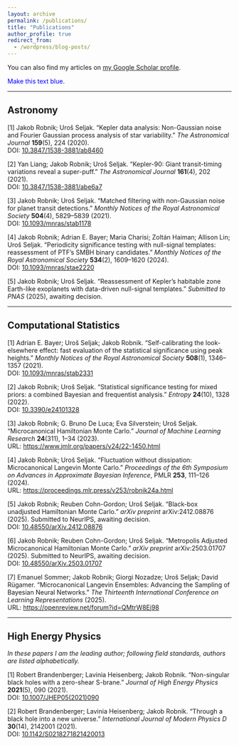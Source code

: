 ```yaml
---
layout: archive
permalink: /publications/
title: "Publications"
author_profile: true
redirect_from:
  - /wordpress/blog-posts/
---
```


You can also find my articles on [my Google Scholar profile](https://scholar.google.com/citations?user=a7rDsQ8AAAAJ&hl=en).

<p style="color:blue">Make this text blue.</p>

---

## Astronomy

[1] Jakob Robnik; Uroš Seljak. “Kepler data analysis: Non-Gaussian noise and Fourier Gaussian process analysis of star variability.” *The Astronomical Journal* **159**(5), 224 (2020).  
DOI: [10.3847/1538-3881/ab8460](https://doi.org/10.3847/1538-3881/ab8460)

[2] Yan Liang; Jakob Robnik; Uroš Seljak. “Kepler-90: Giant transit-timing variations reveal a super-puff.” *The Astronomical Journal* **161**(4), 202 (2021).  
DOI: [10.3847/1538-3881/abe6a7](https://doi.org/10.3847/1538-3881/abe6a7)

[3] Jakob Robnik; Uroš Seljak. “Matched filtering with non-Gaussian noise for planet transit detections.” *Monthly Notices of the Royal Astronomical Society* **504**(4), 5829–5839 (2021).  
DOI: [10.1093/mnras/stab1178](https://doi.org/10.1093/mnras/stab1178)

[4] Jakob Robnik; Adrian E. Bayer; Maria Charisi; Zoltán Haiman; Allison Lin; Uroš Seljak. “Periodicity significance testing with null-signal templates: reassessment of PTF’s SMBH binary candidates.” *Monthly Notices of the Royal Astronomical Society* **534**(2), 1609–1620 (2024).  
DOI: [10.1093/mnras/stae2220](https://doi.org/10.1093/mnras/stae2220)

[5] Jakob Robnik; Uroš Seljak. “Reassessment of Kepler’s habitable zone Earth-like exoplanets with data-driven null-signal templates.” *Submitted to PNAS* (2025), awaiting decision.

---

## Computational Statistics

[1] Adrian E. Bayer; Uroš Seljak; Jakob Robnik. “Self-calibrating the look-elsewhere effect: fast evaluation of the statistical significance using peak heights.” *Monthly Notices of the Royal Astronomical Society* **508**(1), 1346–1357 (2021).  
DOI: [10.1093/mnras/stab2331](https://doi.org/10.1093/mnras/stab2331)

[2] Jakob Robnik; Uroš Seljak. “Statistical significance testing for mixed priors: a combined Bayesian and frequentist analysis.” *Entropy* **24**(10), 1328 (2022).  
DOI: [10.3390/e24101328](https://doi.org/10.3390/e24101328)

[3] Jakob Robnik; G. Bruno De Luca; Eva Silverstein; Uroš Seljak. “Microcanonical Hamiltonian Monte Carlo.” *Journal of Machine Learning Research* **24**(311), 1–34 (2023).  
URL: <https://www.jmlr.org/papers/v24/22-1450.html>

[4] Jakob Robnik; Uroš Seljak. “Fluctuation without dissipation: Microcanonical Langevin Monte Carlo.” *Proceedings of the 6th Symposium on Advances in Approximate Bayesian Inference*, PMLR **253**, 111–126 (2024).  
URL: <https://proceedings.mlr.press/v253/robnik24a.html>

[5] Jakob Robnik; Reuben Cohn-Gordon; Uroš Seljak. “Black-box unadjusted Hamiltonian Monte Carlo.” *arXiv preprint* arXiv:2412.08876 (2025). Submitted to NeurIPS, awaiting decision.  
DOI: [10.48550/arXiv.2412.08876](https://doi.org/10.48550/arXiv.2412.08876)

[6] Jakob Robnik; Reuben Cohn-Gordon; Uroš Seljak. “Metropolis Adjusted Microcanonical Hamiltonian Monte Carlo.” *arXiv preprint* arXiv:2503.01707 (2025). Submitted to NeurIPS, awaiting decision.  
DOI: [10.48550/arXiv.2503.01707](https://doi.org/10.48550/arXiv.2503.01707)

[7] Emanuel Sommer; Jakob Robnik; Giorgi Nozadze; Uroš Seljak; David Rügamer. “Microcanonical Langevin Ensembles: Advancing the Sampling of Bayesian Neural Networks.” *The Thirteenth International Conference on Learning Representations* (2025).  
URL: <https://openreview.net/forum?id=QMtrW8Ej98>

---

## High Energy Physics

*In these papers I am the leading author; following field standards, authors are listed alphabetically.*

[1] Robert Brandenberger; Lavinia Heisenberg; Jakob Robnik. “Non-singular black holes with a zero-shear S-brane.” *Journal of High Energy Physics* **2021**(5), 090 (2021).  
DOI: [10.1007/JHEP05(2021)090](https://doi.org/10.1007/JHEP05(2021)090)

[2] Robert Brandenberger; Lavinia Heisenberg; Jakob Robnik. “Through a black hole into a new universe.” *International Journal of Modern Physics D* **30**(14), 2142001 (2021).  
DOI: [10.1142/S0218271821420013](https://doi.org/10.1142/S0218271821420013)

